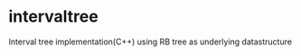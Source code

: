 intervaltree
============

 Interval tree implementation(C++) using RB tree as underlying datastructure
